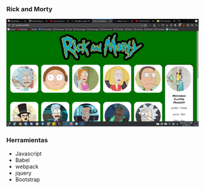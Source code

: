 

### Rick and Morty 
![screenshot](./dist/img/rickmorty.png)



### Herramientas

- Javascript
- Babel
- webpack
- jquery
- Bootstrap




